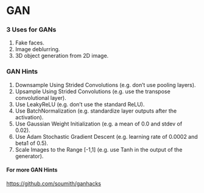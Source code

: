 # GAN

### 3 Uses for GANs

1. Fake faces.
2. Image deblurring.
3. 3D object generation from 2D image.


### GAN Hints

1. Downsample Using Strided Convolutions (e.g. don’t use pooling layers).
2. Upsample Using Strided Convolutions (e.g. use the transpose convolutional layer).
3. Use LeakyReLU (e.g. don’t use the standard ReLU).
4. Use BatchNormalization (e.g. standardize layer outputs after the activation).
5. Use Gaussian Weight Initialization (e.g. a mean of 0.0 and stdev of 0.02).
6. Use Adam Stochastic Gradient Descent (e.g. learning rate of 0.0002 and beta1 of 0.5).
7. Scale Images to the Range [-1,1] (e.g. use Tanh in the output of the generator).

#### For more GAN Hints

https://github.com/soumith/ganhacks


